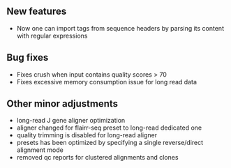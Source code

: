 ## New features

- Now one can import tags from sequence headers by parsing its content with regular expressions

## Bug fixes

- Fixes crush when input contains quality scores > 70
- Fixes excessive memory consumption issue for long read data

## Other minor adjustments
- long-read J gene aligner optimization
- aligner changed for flairr-seq preset to long-read dedicated one
- quality trimming is disabled for long-read aligner
- presets has been optimized by specifying a single reverse/direct alignment mode
- removed qc reports for clustered alignments and clones